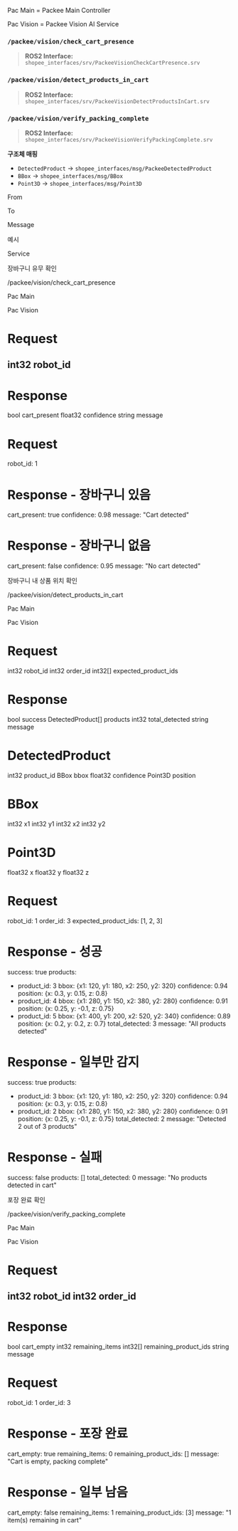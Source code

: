 Pac Main = Packee Main Controller

Pac Vision = Packee Vision AI Service

### `/packee/vision/check_cart_presence`
> **ROS2 Interface:** `shopee_interfaces/srv/PackeeVisionCheckCartPresence.srv`

### `/packee/vision/detect_products_in_cart`
> **ROS2 Interface:** `shopee_interfaces/srv/PackeeVisionDetectProductsInCart.srv`

### `/packee/vision/verify_packing_complete`
> **ROS2 Interface:** `shopee_interfaces/srv/PackeeVisionVerifyPackingComplete.srv`

**구조체 매핑**
- `DetectedProduct` → `shopee_interfaces/msg/PackeeDetectedProduct`
- `BBox` → `shopee_interfaces/msg/BBox`
- `Point3D` → `shopee_interfaces/msg/Point3D`




From

To

Message

예시

Service











장바구니 유무 확인

/packee/vision/check_cart_presence

Pac Main

Pac Vision

# Request
int32 robot_id
---
# Response
bool cart_present
float32 confidence
string message

# Request
robot_id: 1

# Response - 장바구니 있음
cart_present: true
confidence: 0.98
message: "Cart detected"

# Response - 장바구니 없음
cart_present: false
confidence: 0.95
message: "No cart detected"

장바구니 내 상품 위치 확인

/packee/vision/detect_products_in_cart

Pac Main

Pac Vision

# Request
int32 robot_id
int32 order_id
int32[] expected_product_ids

# Response
bool success
DetectedProduct[] products
int32 total_detected
string message

# DetectedProduct
int32 product_id
BBox bbox
float32 confidence
Point3D position

# BBox
int32 x1
int32 y1
int32 x2
int32 y2

# Point3D
float32 x
float32 y
float32 z

# Request
robot_id: 1
order_id: 3
expected_product_ids: [1, 2, 3]

# Response - 성공
success: true
products:
  - product_id: 3
    bbox: {x1: 120, y1: 180, x2: 250, y2: 320}
    confidence: 0.94
    position: {x: 0.3, y: 0.15, z: 0.8}
  - product_id: 4
    bbox: {x1: 280, y1: 150, x2: 380, y2: 280}
    confidence: 0.91
    position: {x: 0.25, y: -0.1, z: 0.75}
  - product_id: 5
    bbox: {x1: 400, y1: 200, x2: 520, y2: 340}
    confidence: 0.89
    position: {x: 0.2, y: 0.2, z: 0.7}
total_detected: 3
message: "All products detected"

# Response - 일부만 감지
success: true
products:
  - product_id: 3
    bbox: {x1: 120, y1: 180, x2: 250, y2: 320}
    confidence: 0.94
    position: {x: 0.3, y: 0.15, z: 0.8}
  - product_id: 2
    bbox: {x1: 280, y1: 150, x2: 380, y2: 280}
    confidence: 0.91
    position: {x: 0.25, y: -0.1, z: 0.75}
total_detected: 2
message: "Detected 2 out of 3 products"

# Response - 실패
success: false
products: []
total_detected: 0
message: "No products detected in cart"

포장 완료 확인

/packee/vision/verify_packing_complete

Pac Main

Pac Vision

# Request
int32 robot_id
int32 order_id
---
# Response
bool cart_empty
int32 remaining_items
int32[] remaining_product_ids
string message

# Request
robot_id: 1
order_id: 3

# Response - 포장 완료
cart_empty: true
remaining_items: 0
remaining_product_ids: []
message: "Cart is empty, packing complete"

# Response - 일부 남음
cart_empty: false
remaining_items: 1
remaining_product_ids: [3]
message: "1 item(s) remaining in cart"

